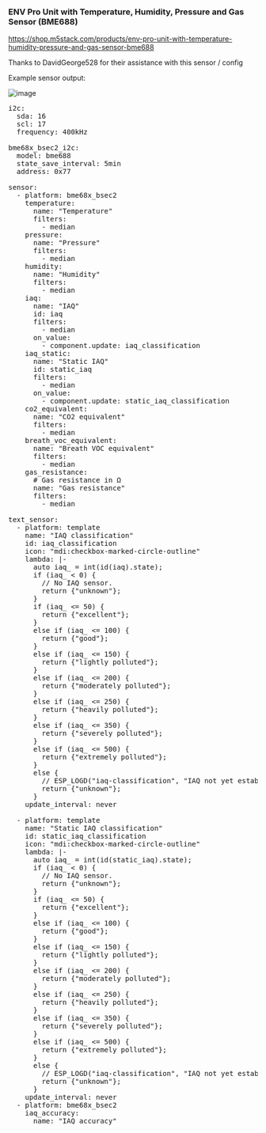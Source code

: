 ### ENV Pro Unit with Temperature, Humidity, Pressure and Gas Sensor (BME688)

https://shop.m5stack.com/products/env-pro-unit-with-temperature-humidity-pressure-and-gas-sensor-bme688

Thanks to DavidGeorge528 for their assistance with this sensor / config

Example sensor output:

![image](https://github.com/user-attachments/assets/f837c41e-dc31-48cc-a742-28e1b3a8c290)


<pre>
i2c:
  sda: 16
  scl: 17
  frequency: 400kHz

bme68x_bsec2_i2c:
  model: bme688
  state_save_interval: 5min
  address: 0x77

sensor:
  - platform: bme68x_bsec2
    temperature:
      name: "Temperature"
      filters:
        - median
    pressure:
      name: "Pressure"
      filters:
        - median
    humidity:
      name: "Humidity"
      filters:
        - median
    iaq:
      name: "IAQ"
      id: iaq
      filters:
        - median
      on_value:
        - component.update: iaq_classification
    iaq_static:
      name: "Static IAQ"
      id: static_iaq
      filters:
        - median
      on_value:
        - component.update: static_iaq_classification
    co2_equivalent:
      name: "CO2 equivalent"
      filters:
        - median
    breath_voc_equivalent:
      name: "Breath VOC equivalent"
      filters:
        - median
    gas_resistance:
      # Gas resistance in Ω
      name: "Gas resistance"
      filters:
        - median

text_sensor:
  - platform: template
    name: "IAQ classification"
    id: iaq_classification
    icon: "mdi:checkbox-marked-circle-outline"
    lambda: |-
      auto iaq_ = int(id(iaq).state);
      if (iaq_ < 0) {
        // No IAQ sensor.
        return {"unknown"};
      }
      if (iaq_ <= 50) {
        return {"excellent"};
      }
      else if (iaq_ <= 100) {
        return {"good"};
      }
      else if (iaq_ <= 150) {
        return {"lightly polluted"};
      }
      else if (iaq_ <= 200) {
        return {"moderately polluted"};
      }
      else if (iaq_ <= 250) {
        return {"heavily polluted"};
      }
      else if (iaq_ <= 350) {
        return {"severely polluted"};
      }
      else if (iaq_ <= 500) {
        return {"extremely polluted"};
      }
      else {
        // ESP_LOGD("iaq-classification", "IAQ not yet established: %s", id(static_iaq).state);
        return {"unknown"};
      }
    update_interval: never

  - platform: template
    name: "Static IAQ classification"
    id: static_iaq_classification
    icon: "mdi:checkbox-marked-circle-outline"
    lambda: |-
      auto iaq_ = int(id(static_iaq).state);
      if (iaq_ < 0) {
        // No IAQ sensor.
        return {"unknown"};
      }
      if (iaq_ <= 50) {
        return {"excellent"};
      }
      else if (iaq_ <= 100) {
        return {"good"};
      }
      else if (iaq_ <= 150) {
        return {"lightly polluted"};
      }
      else if (iaq_ <= 200) {
        return {"moderately polluted"};
      }
      else if (iaq_ <= 250) {
        return {"heavily polluted"};
      }
      else if (iaq_ <= 350) {
        return {"severely polluted"};
      }
      else if (iaq_ <= 500) {
        return {"extremely polluted"};
      }
      else {
        // ESP_LOGD("iaq-classification", "IAQ not yet established: %s", id(static_iaq).state);
        return {"unknown"};
      }
    update_interval: never
  - platform: bme68x_bsec2
    iaq_accuracy: 
      name: "IAQ accuracy"</pre>
